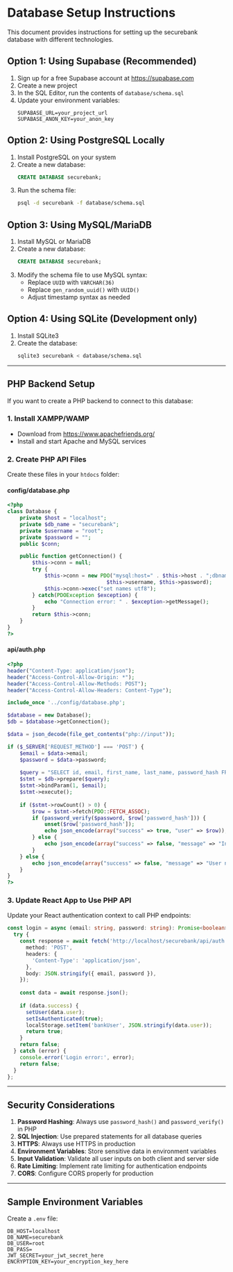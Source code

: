 # Database Setup Instructions

This document provides instructions for setting up the securebank database with different technologies.

## Option 1: Using Supabase (Recommended)

1. Sign up for a free Supabase account at https://supabase.com
2. Create a new project
3. In the SQL Editor, run the contents of `database/schema.sql`
4. Update your environment variables:
   ```
   SUPABASE_URL=your_project_url
   SUPABASE_ANON_KEY=your_anon_key
   ```

## Option 2: Using PostgreSQL Locally

1. Install PostgreSQL on your system
2. Create a new database:
   ```sql
   CREATE DATABASE securebank;
   ```
3. Run the schema file:
   ```bash
   psql -d securebank -f database/schema.sql
   ```

## Option 3: Using MySQL/MariaDB

1. Install MySQL or MariaDB
2. Create a new database:
   ```sql
   CREATE DATABASE securebank;
   ```
3. Modify the schema file to use MySQL syntax:
   - Replace `UUID` with `VARCHAR(36)`
   - Replace `gen_random_uuid()` with `UUID()`
   - Adjust timestamp syntax as needed

## Option 4: Using SQLite (Development only)

1. Install SQLite3
2. Create the database:
   ```bash
   sqlite3 securebank < database/schema.sql
   ```

---

## PHP Backend Setup

If you want to create a PHP backend to connect to this database:

### 1. Install XAMPP/WAMP
- Download from https://www.apachefriends.org/
- Install and start Apache and MySQL services

### 2. Create PHP API Files

Create these files in your `htdocs` folder:

#### config/database.php
```php
<?php
class Database {
    private $host = "localhost";
    private $db_name = "securebank";
    private $username = "root";
    private $password = "";
    public $conn;

    public function getConnection() {
        $this->conn = null;
        try {
            $this->conn = new PDO("mysql:host=" . $this->host . ";dbname=" . $this->db_name, 
                                $this->username, $this->password);
            $this->conn->exec("set names utf8");
        } catch(PDOException $exception) {
            echo "Connection error: " . $exception->getMessage();
        }
        return $this->conn;
    }
}
?>
```

#### api/auth.php
```php
<?php
header("Content-Type: application/json");
header("Access-Control-Allow-Origin: *");
header("Access-Control-Allow-Methods: POST");
header("Access-Control-Allow-Headers: Content-Type");

include_once '../config/database.php';

$database = new Database();
$db = $database->getConnection();

$data = json_decode(file_get_contents("php://input"));

if ($_SERVER['REQUEST_METHOD'] === 'POST') {
    $email = $data->email;
    $password = $data->password;
    
    $query = "SELECT id, email, first_name, last_name, password_hash FROM users WHERE email = ?";
    $stmt = $db->prepare($query);
    $stmt->bindParam(1, $email);
    $stmt->execute();
    
    if ($stmt->rowCount() > 0) {
        $row = $stmt->fetch(PDO::FETCH_ASSOC);
        if (password_verify($password, $row['password_hash'])) {
            unset($row['password_hash']);
            echo json_encode(array("success" => true, "user" => $row));
        } else {
            echo json_encode(array("success" => false, "message" => "Invalid credentials"));
        }
    } else {
        echo json_encode(array("success" => false, "message" => "User not found"));
    }
}
?>
```

### 3. Update React App to Use PHP API

Update your React authentication context to call PHP endpoints:

```typescript
const login = async (email: string, password: string): Promise<boolean> => {
  try {
    const response = await fetch('http://localhost/securebank/api/auth.php', {
      method: 'POST',
      headers: {
        'Content-Type': 'application/json',
      },
      body: JSON.stringify({ email, password }),
    });
    
    const data = await response.json();
    
    if (data.success) {
      setUser(data.user);
      setIsAuthenticated(true);
      localStorage.setItem('bankUser', JSON.stringify(data.user));
      return true;
    }
    return false;
  } catch (error) {
    console.error('Login error:', error);
    return false;
  }
};
```

---

## Security Considerations

1. **Password Hashing**: Always use `password_hash()` and `password_verify()` in PHP
2. **SQL Injection**: Use prepared statements for all database queries
3. **HTTPS**: Always use HTTPS in production
4. **Environment Variables**: Store sensitive data in environment variables
5. **Input Validation**: Validate all user inputs on both client and server side
6. **Rate Limiting**: Implement rate limiting for authentication endpoints
7. **CORS**: Configure CORS properly for production

---

## Sample Environment Variables

Create a `.env` file:

```
DB_HOST=localhost
DB_NAME=securebank
DB_USER=root
DB_PASS=
JWT_SECRET=your_jwt_secret_here
ENCRYPTION_KEY=your_encryption_key_here
```